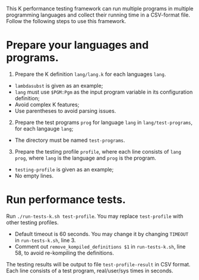 This K performance testing framework can run multiple programs in multiple programming languages and collect their running time in a CSV-format file. Follow the following steps to use this framework.

# Prepare your languages and programs. 

1. Prepare the K definition `lang/lang.k` for each languages `lang`.
  * `lambdasubst` is given as an example;
  * `lang` must use `$PGM:Pgm` as the input program variable in its configuration definition;
  * Avoid complex K features;
  * Use parentheses to avoid parsing issues.
2. Prepare the test programs `prog` for language `lang` in `lang/test-programs`, for each langauge `lang`;
  * The directory must be named `test-programs`.
3. Prepare the testing profile `profile`, where each line consists of `lang prog`, where `lang` is the language and `prog` is the program. 
  * `testing-profile` is given as an example;
  * No empty lines.

# Run performance tests.

Run `./run-tests-k.sh test-profile`. You may replace `test-profile` with other testing profiles.
  * Default timeout is 60 seconds. You may change it by changing `TIMEOUT` in `run-tests-k.sh`, line 3. 
  * Comment out `remove_kompiled_definitions $1` in `run-tests-k.sh`, line 58, to avoid re-kompiling the definitions.  

The testing results will be output to file `test-profile-result` in CSV format. Each line consists of a test program, real/user/sys times in seconds. 

